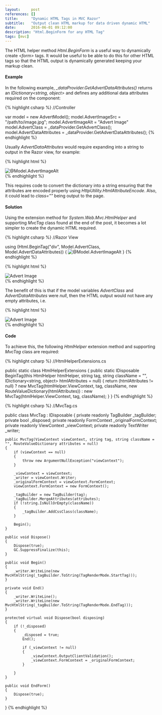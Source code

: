 ```yaml
---
layout:     post
references: []
title:      "Dynamic HTML Tags in MVC Razor"
subtitle:   "Output clean HTML markup for data driven dynamic HTML"
date:       2016-06-01 09:12:00
description: "Html.BeginForm for any HTML Tag"
tags: [mvc]
---
```

<p>The HTML helper method <em>Html.BeginForm</em> is a useful 
way to dynamically create <em>&lt;form&gt;</em> tags. It 
would be useful to be able to do this for other HTML tags so that  
the HTML output is dynamically generated keeping your markup clean.</p>

<h4>Example</h4>

<p>In the following example, <em>_dataProvider.GetAdvertDataAttributes()</em>
returns an <em>IDictionary&lt;string, object&gt;</em> and defines any 
additional data attributes required on the component:</p>

{% highlight csharp %}
//Controller

var model = new AdvertModel();
model.AdvertImageSrc = "/path/to/image.jpg";
model.AdvertImageAlt = "Advert Image"
model.AdvertClass = _dataProvider.GetAdvertClass();
model.AdvertDataAttributes = _dataProvider.GetAdvertDataAttributes();
{% endhighlight %}

<p>Usually <em>AdvertDataAttributes</em> would require expanding into a string to output in 
the Razor view, for example:</p>

{% highlight html %}
<!-- Razor View -->
<div class="@Model.AdvertClass"@Model.AdvertDataAttributesString>
    <img src="@Model.AdvertImageSrc" alt="@Model.AdvertImageAlt" />
</div>
{% endhighlight %}

<p>This requires code to convert the dictionary into a string 
ensuring that the attributes are encoded properly using 
<em>HttpUtility.HtmlAttributeEncode</em>. Also, it could lead to 
<em>class=""</em> being output to the page.</p>

<h4>Solution</h4>

<p>Using the extension method for <em>System.Web.Mvc.HtmlHelper</em>
and supporting <em>MvcTag</em> class found at the end of the post, it 
becomes a lot simpler to create the dynamic HTML required.</p>

{% highlight csharp %}
//Razor View

using (Html.BeginTag("div", Model.AdvertClass, Model.AdvertDataAttributes))
{
    <img src="@Model.AdvertImageSrc" alt="@Model.AdvertImageAlt" />
}
{% endhighlight %}

{% highlight html %}
<!-- HTML output -->
<div class="advert-container" data-name="advert1">
    <img src="/path/to/image.jpg" alt="Advert Image" />
</div>
{% endhighlight %}

The benefit of this is that if the model variables <em>AdvertClass</em> 
and <em>AdvertDataAttributes</em> were <em>null</em>, then the HTML output 
would not have any empty attributes, i.e.

{% highlight html %}
<!-- HTML output -->
<div>
    <img src="/path/to/image.jpg" alt="Advert Image" />
</div>
{% endhighlight %}

<h4>Code</h4>

To achieve this, the following <em>HtmlHelper</em> extension method and 
supporting <em>MvcTag</em> class are required:

{% highlight csharp %}
//HtmlHelperExtensions.cs

public static class HtmlHelperExtensions
{
    public static IDisposable BeginTag<T>(this HtmlHelper<T> htmlHelper, string tag, string className = "", IDictionary<string, object> htmlAttributes = null)
    {
        return (htmlAttributes != null)
            ? new MvcTag(htmlHelper.ViewContext, tag, className, new RouteValueDictionary(htmlAttributes))
            : new MvcTag(htmlHelper.ViewContext, tag, className);
    }
}
{% endhighlight %}

{% highlight csharp %}
//MvcTag.cs

public class MvcTag : IDisposable
{
    private readonly TagBuilder _tagBuilder;
    private bool _disposed;
    private readonly FormContext _originalFormContext;
    private readonly ViewContext _viewContext;
    private readonly TextWriter _writer;
    
    public MvcTag(ViewContext viewContext, string tag, string className = "", RouteValueDictionary attributes = null)
    {
        if (viewContext == null)
        {
            throw new ArgumentNullException("viewContext");
        }
    
        _viewContext = viewContext;
        _writer = viewContext.Writer;
        _originalFormContext = viewContext.FormContext;
        viewContext.FormContext = new FormContext();
    
        _tagBuilder = new TagBuilder(tag);
        _tagBuilder.MergeAttributes(attributes);
        if (!string.IsNullOrEmpty(className))
        {
            _tagBuilder.AddCssClass(className);
        }
    
        Begin();
    }
    
    public void Dispose()
    {
        Dispose(true);
        GC.SuppressFinalize(this);
    }
    
    public void Begin()
    {
        _writer.WriteLine(new MvcHtmlString(_tagBuilder.ToString(TagRenderMode.StartTag)));
    }
    
    private void End()
    {
        _writer.WriteLine();
        _writer.WriteLine(new MvcHtmlString(_tagBuilder.ToString(TagRenderMode.EndTag)));
    }
    
    protected virtual void Dispose(bool disposing)
    {
        if (!_disposed)
        {
            _disposed = true;
            End();
    
            if (_viewContext != null)
            {
                _viewContext.OutputClientValidation();
                _viewContext.FormContext = _originalFormContext;
            }
    
        }
    }
    
    public void EndForm()
    {
        Dispose(true);
    }
}
{% endhighlight %}